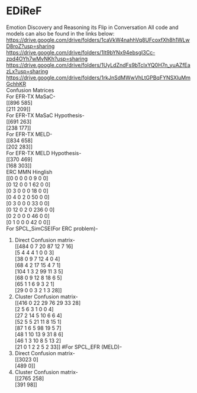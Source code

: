 # EDiReF
Emotion Discovery and Reasoning its Flip in Conversation
All code and models can also be found in the links below:
https://drive.google.com/drive/folders/1caVkW4nahhVq8UFcoxfXh8h1WLwD8roZ?usp=sharing
https://drive.google.com/drive/folders/1It9bYNx94ebsgI3Cc-zpd4OYh7wMvNKh?usp=sharing
https://drive.google.com/drive/folders/1UyLdZndFs9bTclxYQ0H7n_yuAZfEazLx?usp=sharing
https://drive.google.com/drive/folders/1rkJnSdMWwVhLtGPBqFYNSXluMmGchhKR  
Confusion Matrices  
For EFR-TX MaSaC-  
[[896 585]  
[211 209]]  
For EFR-TX MaSaC Hypothesis-  
[[691 263]  
[238 177]]  
For EFR-TX MELD-  
[[834 658]  
[202 283]]  
For EFR-TX MELD Hypothesis-  
[[370 469]  
[168 303]]  
ERC MMN Hinglish  
[[0 0 0 0 0 9 0 0]  
[0 12 0 0 1 62 0 0]  
[0 3 0 0 0 18 0 0]  
[0 4 0 2 0 50 0 0]  
[0 3 0 0 0 33 0 0]  
[0 12 0 2 0 236 0 0]  
[0 2 0 0 0 46 0 0]  
[0 1 0 0 0 42 0 0]]  
For SPCL_SimCSE(For ERC problem)-  
1. Direct Confusion matrix-  
   [[484 0 7 20 87 12 7 16]  
   [5 4 4 4 1 0 0 3]  
   [38 0 9 7 12 4 0 4]  
   [68 4 2 17 15 4 7 1]  
   [104 1 3 2 99 11 3 5]  
   [68 0 9 12 8 18 6 5]  
   [65 1 1 6 9 3 2 1]  
   [29 0 0 3 2 1 3 28]]  
2. Cluster Confusion matrix-  
   [[416 0 22 29 76 29 33 28]  
   [2 5 6 3 1 0 0 4]  
   [27 2 14 5 10 6 6 4]    
   [52 5 5 21 11 8 15 1]    
   [87 1 6 5 98 19 5 7]    
   [48 1 10 13 9 31 8 6]    
   [46 1 3 10 8 5 13 2]  
   [21 0 1 2 2 5 2 33]]
#For SPCL_EFR (MELD)-  
1. Direct Confusion matrix-  
   [[3023 0]  
   [489 0]]  
2. Cluster Confusion matrix-  
   [[2765 258]  
   [391 98]]  






